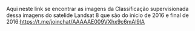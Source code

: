 Aqui neste link se encontrar as imagens da Classificação supervisionada dessa imagens do satelide Landsat 8 que são do inicio de
2016 e final de 2016:https://t.me/joinchat/AAAAAE009VXhx9c6mAl9lA
